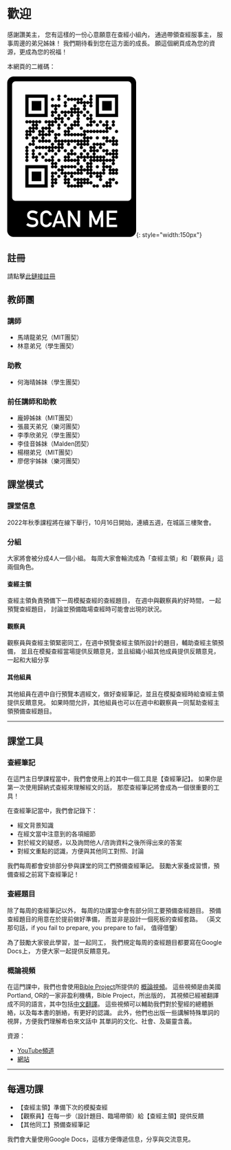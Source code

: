 # 歡迎

感謝讚美主，
您有這樣的一份心意願意在查經小組內，
通過帶領查經服事主，
服事周邊的弟兄姊妹！
我們期待看到您在這方面的成長。
願這個網頁成為您的資源，更成為您的祝福！

本網頁的二維碼：

![](./images/website-qrcode.png){: style="width:150px"}

## 註冊

請點擊[此鏈接註冊](https://airtable.com/shrS5gKu57LudKDSh)

<!-- 本季課堂已停止接受註冊，請等到下一季課堂開放再註冊。-->

## 教師團

### 講師

- 馬靖龍弟兄（MIT團契）
- 林意弟兄（學生團契）

### 助教

- 何海晴姊妹（學生團契）

### 前任講師和助教

- 龐婷姊妹（MIT團契）
- 張晨天弟兄（樂河團契）
- 李季欣弟兄（學生團契）
- 李佳音姊妹（Malden团契）
- 楊栩弟兄（MIT團契）
- 廖偲宇姊妹（樂河團契）

## 課堂模式

### 課堂信息

<!-- 疫情期間，我們的課堂會在Discord上進行。 -->

2022年秋季課程將在線下舉行，10月16日開始，連續五週，在城區三樓聚會。

### 分組

大家將會被分成4人一個小組。
每周大家會輪流成為「查經主領」和「觀察員」這兩個角色。

#### 查經主領

查經主領負責預備下一周模擬查經的查經題目，
在週中與觀察員約好時間，
一起預覽查經題目，
討論並預備臨場查經時可能會出現的狀況。

#### 觀察員

觀察員與查經主領緊密同工，在週中預覽查經主領所設計的題目，輔助查經主領預備，
並且在模擬查經當場提供反饋意見，並且組織小組其他成員提供反饋意見，一起和大組分享

#### 其他組員

其他組員在週中自行預覽本週經文，做好查經筆記，並且在模擬查經時給查經主領提供反饋意見。
如果時間允許，其他組員也可以在週中和觀察員一同幫助查經主領預備查經題目。

-----

## 課堂工具


### 查經筆記

在這門主日學課程當中，我們會使用上的其中一個工具是【查經筆記】。
如果你是第一次使用歸納式查經來理解經文的話，
那麼查經筆記將會成為一個很重要的工具！

在查經筆記當中，我們會記錄下：

- 經文背景知識
- 在經文當中注意到的各項細節
- 對於經文的疑惑，以及詢問他人/咨詢資料之後所得出來的答案
- 對經文重點的認識，方便與其他同工對照、討論

我們每周都會安排部分參與課堂的同工們預備查經筆記。
鼓勵大家養成習慣，預備查經之前寫下查經筆記！

### 查經題目

除了每周的查經筆記以外，
每周的功課當中會有部分同工要預備查經題目。
預備查經題目的用意在於提前做好準備，
而並非是設計一個死板的查經套路。
（英文那句話，if you fail to prepare, you prepare to fail，
值得借鑒）

為了鼓勵大家彼此學習，並一起同工，
我們規定每周的查經題目都要寫在Google Docs上，
方便大家一起提供反饋意見。

### 概論視頻

在這門課中，我們也會使用[Bible Project](https://bibleproject.com)所提供的
[概論視頻](https://bibleproject.com/explore/#new_testament)。
這些視頻是由美國Portland, OR的一家非盈利機構，Bible Project，所出版的，
其視頻已經被翻譯成不同的語言，其中包括[中文翻譯](https://www.youtube.com/c/BibleProjectMandarinChinese)。
這些視頻可以輔助我們對於聖經的總體脈絡，以及每本書的脈絡，有更好的認識。
此外，他們也出版一些講解特殊單詞的視屏，方便我們理解希伯來文話中
其單詞的文化、社會、及屬靈含義。

資源：

- [YouTube頻道](https://www.youtube.com/user/jointhebibleproject/)
- [網站](https://bibleproject.com)

-----


## 每週功課

- 【查經主領】準備下次的模擬查經
- 【觀察員】在每一步（設計題目、臨場帶領）給【查經主領】提供反饋
- 【其他同工】預備查經筆記

我們會大量使用Google Docs，這樣方便傳遞信息，分享與交流意見。
